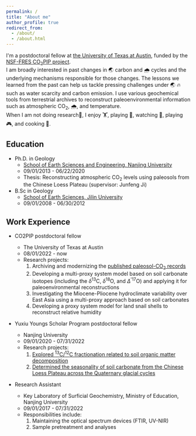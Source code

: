 ```yaml
---
permalink: /
title: "About me"
author_profile: true
redirect_from: 
  - /about/
  - /about.html
---
```


I'm a postdoctoral fellow at [the University of Texas at Austin](https://www.jsg.utexas.edu/researcher/jiawei_da/), funded by the [NSF-FRES CO<sub>2</sub>PIP project](https://paleo-co2.org/co2pip).   
I am broadly interested in past changes in 🌏 carbon and 🌧️ cycles and the underlying mechanisms responsible for those changes. The lessons we learned from the past can  help us tackle pressing challenges under 🌏 🔥 such as water scarcity and carbon emission. I use various geochemical tools from terrestrial archives to reconstruct paleoenvironmental information such as atmospheric CO<sub>2</sub>, 🌧, and temperature.    
When I am not doing research🔬, I enjoy 🏋, playing 🏀, watching 🎥, playing 🎮, and cooking 🥘. 

Education
------
  - Ph.D. in Geology
    - [School of Earth Sciences and Engineering, Nanjing University](https://es.nju.edu.cn/esen/main.htm)
    - 09/01/2013 - 06/22/2020
    - Thesis: Reconstructing atmospheric CO<sub>2</sub> levels using paleosols from the Chinese Loess Plateau (supervisor: Junfeng Ji)
  - B.Sc in Geology
    - [School of Earth Sciences, Jilin University](https://geo.jlu.edu.cn/en/)
    - 09/01/2008 - 06/30/2012

Work Experience
------
  - CO2PIP postdoctoral fellow
    - The University of Texas at Austin
    - 08/01/2022 - now
    - Research projects:
        1. Archiving and modernizing the [published paleosol-CO<sub>2</sub> records](https://paleo-co2.org/co2pip)
        2. Developing a multi-proxy system model based on soil carbonate isotopes  (including the $\delta$<sup>13</sup>C, $\delta$<sup>18</sup>O, and  $\Delta$<sup>'17</sup>O) and applying it for paleoenvironmental reconstructions
        3. Investigating the Miocene-Pliocene hydroclimate variability over East Asia using a multi-proxy approach based on soil carbonates
        4. Developing a proxy system model for land snail shells to reconstruct relative humidity

  - Yuxiu Youngs Scholar Program postdoctoral fellow
    - Nanjing University
    - 09/01/2020 - 07/31/2022
    - Research projects:
        1. [Explored <sup>13</sup>C/<sup>12</sup>C fractionation related to soil organic matter decomposition](https://doi.org/10.1029/2021GL093407)
        2. [Determined the seasonality of soil carbonate from the Chinese Loess Plateau across the Quaternary glacial cycles](https://www.sciencedirect.com/science/article/pii/S0277379123000562)
  
  - Research Assistant
    - Key Laboratory of Surficial Geochemistry, Ministry of Education, Nanjing University
    - 09/01/2017 - 07/31/2022
    - Responsibilities include:
        1. Maintaining the optical spectrum devices (FTIR, UV-NIR)
        2. Sample pretreatment and analyses

